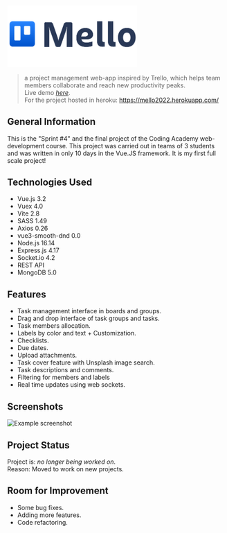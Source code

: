 <img src="./src/assets/homeLogo.png" width="300px">

> a project management web-app inspired by Trello, which helps team members collaborate and reach new productivity peaks. </br>
> Live demo [_here_](https://www.example.com). <!-- If you have the project hosted somewhere, include the link here. --> </br>
> For the project hosted in heroku: https://mello2022.herokuapp.com/


## General Information
This is the "Sprint #4" and the final project of the Coding Academy web-development course. This project was carried out in teams of 3 students and was written in only 10 days in the Vue.JS framework. It is my first full scale project!


## Technologies Used
- Vue.js 3.2
- Vuex 4.0
- Vite 2.8
- SASS 1.49
- Axios 0.26
- vue3-smooth-dnd 0.0
- Node.js 16.14
- Express.js 4.17
- Socket.io 4.2
- REST API
- MongoDB 5.0


## Features
- Task management interface in boards and groups.
- Drag and drop interface of task groups and tasks. 
- Task members allocation. 
- Labels by color and text + Customization. 
- Checklists.
- Due dates. 
- Upload attachments.
- Task cover feature with Unsplash image search.
- Task descriptions and comments.
- Filtering for members and labels 
- Real time updates using web sockets. 


## Screenshots
![Example screenshot](./img/screenshot.png)
<!-- If you have screenshots you'd like to share, include them here. -->

## Project Status
Project is: _no longer being worked on_. </br>
Reason: Moved to work on new projects.


## Room for Improvement
- Some bug fixes.
- Adding more features. 
- Code refactoring.
